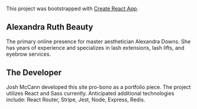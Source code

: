 This project was bootstrapped with [Create React App](https://github.com/facebook/create-react-app).

## Alexandra Ruth Beauty

The primary online presence for master aesthetician Alexandra Downs.
She has years of experience and specializes in lash extensions, lash lifts,
and eyebrow services.

## The Developer

Josh McCann developed this site pro-bono as a portfolio piece. The project 
utilizes React and Sass currently. Anticipated additional technologies include:
React Router, Stripe, Jest, Node, Express, Redis.